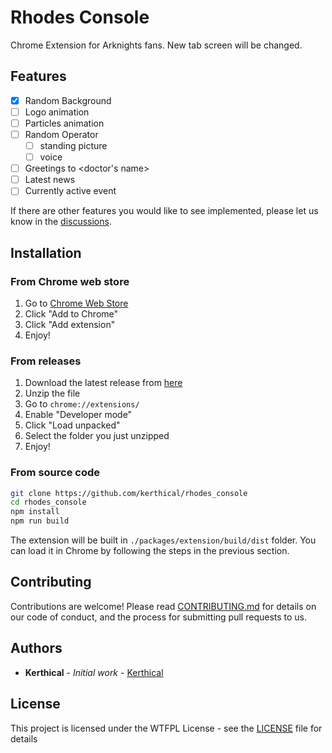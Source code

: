 # Rhodes Console

Chrome Extension for Arknights fans. New tab screen will be changed.

## Features

- [x] Random Background
- [ ] Logo animation
- [ ] Particles animation
- [ ] Random Operator
    - [ ] standing picture
    - [ ] voice
- [ ] Greetings to <doctor's name>
- [ ] Latest news
- [ ] Currently active event

If there are other features you would like to see implemented, please let us know in
the [discussions](https://github.com/kerthical/rhodes_console/discussions).

## Installation

### From Chrome web store

1. Go to [Chrome Web Store](https://chrome.google.com/webstore/detail/todo)
2. Click "Add to Chrome"
3. Click "Add extension"
4. Enjoy!

### From releases

1. Download the latest release from [here](https://github.com/kerthical/rhodes_console/releases/latest)
2. Unzip the file
3. Go to `chrome://extensions/`
4. Enable "Developer mode"
5. Click "Load unpacked"
6. Select the folder you just unzipped
7. Enjoy!

### From source code

```bash
git clone https://github.com/kerthical/rhodes_console
cd rhodes_console
npm install
npm run build
```

The extension will be built in `./packages/extension/build/dist` folder. You can load it in Chrome by following the
steps in the previous section.

## Contributing

Contributions are welcome! Please read [CONTRIBUTING.md](CONTRIBUTING.md) for details on our code of conduct, and the
process for submitting pull requests to us.

## Authors

- **Kerthical** - *Initial work* - [Kerthical](https://github.com/kerthical)

## License

This project is licensed under the WTFPL License - see the [LICENSE](LICENSE) file for details